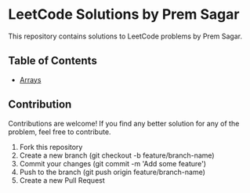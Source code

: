 # LeetCode Solutions by Prem Sagar

This repository contains solutions to LeetCode problems by Prem Sagar.

## Table of Contents

- [Arrays](#Arrays)



## Contribution

Contributions are welcome! If you find any better solution for any of the problem, feel free to contribute. 

1. Fork this repository
2. Create a new branch (git checkout -b feature/branch-name)
3. Commit your changes (git commit -m 'Add some feature')
4. Push to the branch (git push origin feature/branch-name)
5. Create a new Pull Request


